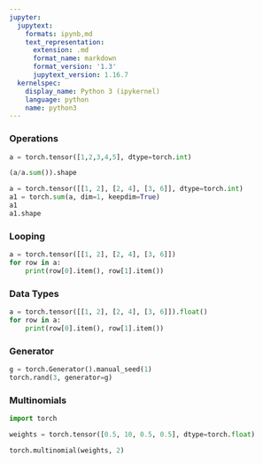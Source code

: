 ```yaml
---
jupyter:
  jupytext:
    formats: ipynb,md
    text_representation:
      extension: .md
      format_name: markdown
      format_version: '1.3'
      jupytext_version: 1.16.7
  kernelspec:
    display_name: Python 3 (ipykernel)
    language: python
    name: python3
---
```


### Operations

```python
a = torch.tensor([1,2,3,4,5], dtype=torch.int)
```

```python
(a/a.sum()).shape
```

```python
a = torch.tensor([[1, 2], [2, 4], [3, 6]], dtype=torch.int)
a1 = torch.sum(a, dim=1, keepdim=True)
a1
a1.shape
```

### Looping

```python
a = torch.tensor([[1, 2], [2, 4], [3, 6]])
for row in a:
    print(row[0].item(), row[1].item())
```

### Data Types

```python
a = torch.tensor([[1, 2], [2, 4], [3, 6]]).float()
for row in a:
    print(row[0].item(), row[1].item())
```

### Generator

```python
g = torch.Generator().manual_seed(1)
torch.rand(3, generator=g)
```

### Multinomials

```python
import torch
```

```python
weights = torch.tensor([0.5, 10, 0.5, 0.5], dtype=torch.float) 
```

```python
torch.multinomial(weights, 2)
```
